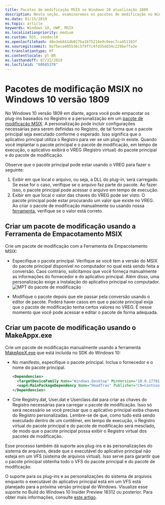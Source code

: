 ```yaml
---
title: Pacotes de modificação MSIX no Windows 10 atualização 1809
description: Nesta seção, examinaremos os pacotes de modificação no Windows 10 Atualização 1809
ms.date: 01/15/2019
ms.topic: article
keywords: Windows 10, UWP, MSIX
ms.localizationpriority: medium
ms.custom: RS5, seodec18
ms.openlocfilehash: 48e3eb8414b827ba1675214e9c0eec7ca451103f
ms.sourcegitcommit: 8a75eca405536c5f9f7c4fd35dd34c229be7fa3e
ms.translationtype: HT
ms.contentlocale: pt-BR
ms.lasthandoff: 07/31/2019
ms.locfileid: "68685370"
---
```

# <a name="msix-modification-packages-on-windows-10-version-1809"></a>Pacotes de modificação MSIX no Windows 10 versão 1809 

No Windows 10 versão 1809 em diante, agora você pode empacotar os plug-ins baseados no Registro e a personalização em um [pacote de modificação MSIX](modification-packages.md). A personalização pode incluir configurações necessárias para serem definidas no Registro, de tal forma que o pacote principal seja executado conforme o esperado. Isso significa que o aplicativo principal utiliza o Registro para ver se um plug-in existe. Quando você implantar o pacote principal e o pacote de modificação, em tempo de execução, o aplicativo exibirá o VREG (Registro virtual) do pacote principal e do pacote de modificação. 

Observe que o pacote principal pode estar usando o VREG para fazer o seguinte: 
1.  Exibir em que local o arquivo, ou seja, a DLL do plug-in, será carregado. Se esse for o caso, verifique se o arquivo faz parte do pacote. Ao fazer isso, o pacote principal pode acessar o arquivo em tempo de execução.  
2.  Exibir em que local o valor das chaves do VREG pode ser visto. O pacote principal pode estar procurando um valor que existe no VREG. Ao criar o pacote de modificação manualmente ou usando nossa [ferramenta](https://www.microsoft.com/en-us/p/msix-packaging-tool/9n5lw3jbcxkf), verifique se o valor está correto. 

## <a name="create-a-modification-package-using-the-msix-packaging-tool"></a>Criar um pacote de modificação usando a Ferramenta de Empacotamento MSIX

Crie um pacote de modificação com a Ferramenta de Empacotamento MSIX:
* Especifique o pacote principal. Verifique se você tem a versão do MSIX do pacote principal disponível no computador no qual está sendo feita a conversão. Caos contrário, solicitamos que você forneça manualmente as informações do fornecedor e do aplicativo principal. Além disso, uma personalização exige a instalação do aplicativo principal no computador.
![MPT do pacote de modificação](images/MPT-mod-page.png)

* Modifique o pacote depois que ele passar pela conversão usando o editor de pacote. Poderá haver casos em que o pacote principal exija que o pacote de modificação tenha certos valores no VREG. É nesse momento que você pode acessar e editar o pacote de forma adequada. 

## <a name="create-a-modification-package-using-makeappxexe"></a>Criar um pacote de modificação usando o MakeAppx.exe

Crie um pacote de modificação manualmente usando a ferramenta [MakeAppX.exe](package/create-app-package-with-makeappx-tool.md) que está incluída no SDK do Windows 10:
* No manifesto, especifique o pacote principal. Inclua o fornecedor e o nome do pacote principal.

    ```xml
    <Dependencies>
      <TargetDeviceFamily Name="Windows.Desktop" MinVersion="10.0.17701.0" MaxVersionTested="12.0.0.0"/>
      <uap4:MainPackageDependency Name="HeadTrax" Publisher="CN=Contoso Software, O=Contoso Corporation, C=US" />
    </Dependencies>
    ```
- Crie Registry.dat, User.dat e Userclass.dat para criar as chaves do Registro necessárias para carregar o pacote de modificação. Isso só será necessário se você precisar que o aplicativo principal exiba chaves do Registro personalizadas. Lembre-se de que, como tudo está sendo executado dentro de um contêiner, em tempo de execução, o Registro virtual do pacote principal e do pacote de modificação será mesclado, de modo que o pacote principal possa exibir o Registro virtual dos pacotes de modificação.  

Esse processo também dá suporte aos plug-ins e às personalizações do sistema de arquivos, desde que o executável do aplicativo principal não esteja em um VFS (sistema de arquivos virtual). Isso serve para garantir que o pacote principal obtenha todo o VFS do pacote principal e do pacote de modificação. 

O suporte para os plug-ins e as personalizações do sistema de arquivos enquanto o executável do aplicativo principal está em um VFS está planejado para a próxima versão principal do Windows. Visualize esse suporte no Build do Windows 10 Insider Preview 18312 ou posterior. Para obter mais informações, consulte [este artigo](modification-package-1903.md). 

